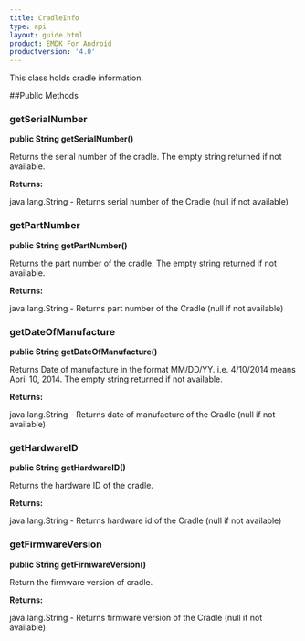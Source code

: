```yaml
---
title: CradleInfo
type: api
layout: guide.html
product: EMDK For Android
productversion: '4.0'
---
```



This class holds cradle information.

##Public Methods

### getSerialNumber

**public String getSerialNumber()**

Returns the serial number of the cradle. The empty string returned if not available.

**Returns:**

java.lang.String - Returns serial number of the Cradle (null if not available)

### getPartNumber

**public String getPartNumber()**

Returns the part number of the cradle. The empty string returned if not available.

**Returns:**

java.lang.String - Returns part number of the Cradle (null if not available)

### getDateOfManufacture

**public String getDateOfManufacture()**

Returns Date of manufacture in the format MM/DD/YY. i.e. 4/10/2014 means April 10, 2014. 
 The empty string returned if not available.

**Returns:**

java.lang.String - Returns date of manufacture of the Cradle (null if not available)

### getHardwareID

**public String getHardwareID()**

Returns the hardware ID of the cradle.

**Returns:**

java.lang.String - Returns hardware id of the Cradle (null if not available)

### getFirmwareVersion

**public String getFirmwareVersion()**

Return the firmware version of cradle.

**Returns:**

java.lang.String - Returns firmware version of the Cradle (null if not available)









